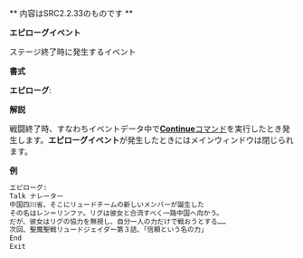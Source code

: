 ** 内容はSRC2.2.33のものです **

**エピローグイベント**

ステージ終了時に発生するイベント

**書式**

**エピローグ**:

**解説**

戦闘終了時、すなわちイベントデータ中で[**Continue**コマンド](Continueコマンド.md)を実行したとき発生します。**エピローグイベント**が発生したときにはメインウィンドウは閉じられます。

**例**
```sh
エピローグ:
Talk ナレーター
中国四川省、そこにリュードチームの新しいメンバーが誕生した
その名はレン＝リンファ。リグは彼女と合流すべく一路中国へ向かう。
だが、彼女はリグの協力を無視し、自分一人の力だけで戦おうとする……
次回、聖魔聖戦リュードジェイダー第３話、「信頼という名の力」
End
Exit
```

